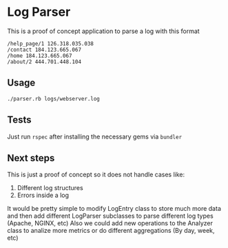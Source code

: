 # Log Parser

This is a proof of concept application to parse a log with this format

```
/help_page/1 126.318.035.038
/contact 184.123.665.067
/home 184.123.665.067
/about/2 444.701.448.104
```


## Usage

`./parser.rb logs/webserver.log`

## Tests

Just run `rspec` after installing the necessary gems via `bundler`

## Next steps

This is just a proof of concept so it does not handle cases like:
1. Different log structures
2. Errors inside a log

It would be pretty simple to modify LogEntry class to store much more data and then add different LogParser subclasses to parse different log types (Apache, NGINX, etc)
Also we could add new operations to the Analyzer class to analize more metrics or do different aggregations (By day, week, etc)
